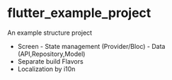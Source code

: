 # flutter_example_project

An example structure project
- Screen - State management (Provider/Bloc) - Data (API,Repository,Model)
- Separate build Flavors
- Localization by i10n


